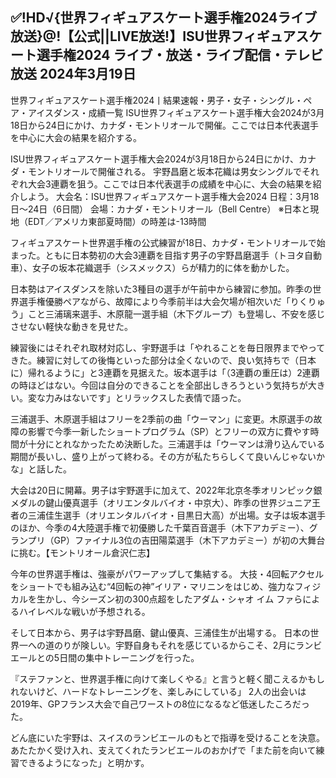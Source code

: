<h2>✅!HD√{世界フィギュアスケート選手権2024ライブ放送}@!【公式||LIVE放送!】ISU世界フィギュアスケート選手権2024 ライブ・放送・ライブ配信・テレビ放送 2024年3月19日</h2>

世界フィギュアスケート選手権2024丨結果速報・男子・女子・シングル・ペア・アイスダンス・成績一覧
ISU世界フィギュアスケート選手権大会2024が3月18日から24日にかけ、カナダ・モントリオールで開催。ここでは日本代表選手を中心に大会の結果を紹介する。

ISU世界フィギュアスケート選手権大会2024が3月18日から24日にかけ、カナダ・モントリオールで開催される。
宇野昌磨と坂本花織は男女シングルでそれぞれ大会3連覇を狙う。ここでは日本代表選手の成績を中心に、大会の結果を紹介しよう。
大会名：ISU世界フィギュアスケート選手権大会2024
日程：3月18日〜24日（6日間）
会場：カナダ・モントリオール（Bell Centre）
※日本と現地（EDT／アメリカ東部夏時間）の時差は-13時間

フィギュアスケート世界選手権の公式練習が18日、カナダ・モントリオールで始まった。ともに日本勢初の大会3連覇を目指す男子の宇野昌磨選手（トヨタ自動車）、女子の坂本花織選手（シスメックス）らが精力的に体を動かした。

日本勢はアイスダンスを除いた3種目の選手が午前中から練習に参加。昨季の世界選手権優勝ペアながら、故障により今季前半は大会欠場が相次いだ「りくりゅう」こと三浦璃来選手、木原龍一選手組（木下グループ）も登場し、不安を感じさせない軽快な動きを見せた。

練習後にはそれぞれ取材対応し、宇野選手は「やれることを毎日限界までやってきた。練習に対しての後悔といった部分は全くないので、良い気持ちで（日本に）帰れるように」と3連覇を見据えた。坂本選手は「（3連覇の重圧は）2連覇の時ほどはない。今回は自分のできることを全部出しきろうという気持ちが大きい。変な力みはないです」とリラックスした表情で語った。

三浦選手、木原選手組はフリーを2季前の曲「ウーマン」に変更。木原選手の故障の影響で今季一新したショートプログラム（SP）とフリーの双方に費やす時間が十分にとれなかったため決断した。三浦選手は「ウーマンは滑り込んでいる期間が長いし、盛り上がって終わる。その方が私たちらしくて良いんじゃないかな」と話した。

大会は20日に開幕。男子は宇野選手に加えて、2022年北京冬季オリンピック銀メダルの鍵山優真選手（オリエンタルバイオ・中京大）、昨季の世界ジュニア王者の三浦佳生選手（オリエンタルバイオ・目黒日大高）が出場。女子は坂本選手のほか、今季の4大陸選手権で初優勝した千葉百音選手（木下アカデミー）、グランプリ（GP）ファイナル3位の吉田陽菜選手（木下アカデミー）が初の大舞台に挑む。【モントリオール倉沢仁志】

今年の世界選手権は、強豪がパワーアップして集結する。
大技・4回転アクセルをショートでも組み込む“4回転の神”イリア・マリニンをはじめ、強力なフィジカルを生かし、今シーズン初の300点超をしたアダム・シャオ イム ファらによるハイレベルな戦いが予想される。

そして日本から、男子は宇野昌磨、鍵山優真、三浦佳生が出場する。
日本の世界一への道のりが険しい。宇野自身もそれを感じているからこそ、2月にランビエールとの5日間の集中トレーニングを行った。

『ステファンと、世界選手権に向けて楽しくやる』と言うと軽く聞こえるかもしれないけど、ハードなトレーニングを、楽しみにしている」
2人の出会いは2019年、GPフランス大会で自己ワーストの8位になるなど低迷したころだった。

どん底にいた宇野は、スイスのランビエールのもとで指導を受けることを決意。
あたたかく受け入れ、支えてくれたランビエールのおかげで「また前を向いて練習できるようになった」と明かす。
